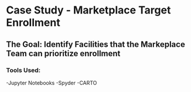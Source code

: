 # Case Study - Marketplace Target Enrollment 

## The Goal: Identify Facilities that the Markeplace Team can prioritize enrollment



### Tools Used:
-Jupyter Notebooks
-Spyder
-CARTO
